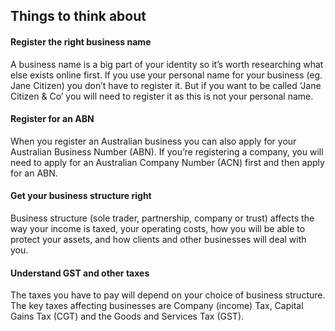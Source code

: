 ## Things to think about


#### Register the right business name
A business name is a big part of your identity so it’s worth researching what else exists online first. If you use your personal name for your business (eg. Jane Citizen) you don’t have to register it. But if you want to be called ‘Jane Citizen & Co’ you will need to register it as this is not your personal name.

#### Register for an ABN
When you register an Australian business you can also apply for your Australian Business Number (ABN). If you’re registering a company, you will need to apply for an Australian Company Number (ACN) first and then apply for an ABN.

#### Get your business structure right
Business structure (sole trader, partnership, company or trust) affects the way your income is taxed, your operating costs, how you will be able to protect your assets, and how clients and other businesses will deal with you.

#### Understand GST and other taxes
The taxes you have to pay will depend on your choice of business structure. The key taxes affecting businesses are Company (income) Tax, Capital Gains Tax (CGT) and the Goods and Services Tax (GST).